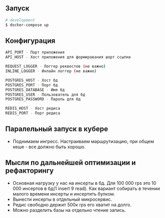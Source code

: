 ## Запуск

```bash
# development
$ docker-compose up
```

## Конфигурация

```bash
API_PORT - Порт приложения
API_HOST - Хост приложения для формирования шорт ссылки

REQUEST_LOGGER - Логгер реквестов (не важно)
INLINE_LOGGER - Инлайн логгер (не важно)

POSTGRES_HOST - Хост бд
POSTGRES_PORT - Порт бд
POSTGRES_DATABASE - Имя бд
POSTGRES_USER - Пользователь для бд
POSTGRES_PASSWORD - Пароль для бд

REDIS_HOST - Хост редиса
REDIS_PORT - Порт редиса
```

## Паралельный запуск в кубере
- Поднимаем ингресс. Настраиваем маршрутизацию, при общем кеше - все должно быть хорошо.

## Мысли по дальнейшей оптимизации и рефакторингу
- Основная нагрузку у нас на инсерты в бд. Для 100 000 rps это 10 000 инсертов в бд(1 insert 9 read). Как вариант собирать в течении малого времени инсерты и инсертить булком.
- Вынести инсерты в отдельный микросервис.
- Редис свободно держит 500к rps его хватит на долго.
- Можно разделить базы на отдельно чтение запись.